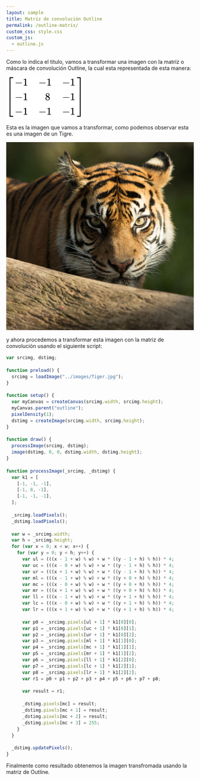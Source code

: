 ```yaml
---
layout: sample
title: Matríz de convolución Outline
permalink: /outline-matrix/
custom_css: style.css
custom_js:
  - outline.js
---
```


Como lo indica el titulo, vamos a transformar una imagen con la matríz o máscara de convolución Outline, la cual esta representada de esta manera:

<img src="../images/Outline-matrix.svg" alt="Outline Matrix" class="center-matrix">

Esta es la imagen que vamos a transformar, como podemos observar esta es una imagen de un Tigre.

<img src="../images/Tiger.jpg" alt="Tiger" class="center-image">

y ahora procedemos a transformar esta imagen con la matriz de convolución usando el siguiente script:

```js
var srcimg, dstimg;

function preload() {
  srcimg = loadImage("../images/Tiger.jpg");
}

function setup() {
  var myCanvas = createCanvas(srcimg.width, srcimg.height);
  myCanvas.parent("outline");
  pixelDensity(1);
  dstimg = createImage(srcimg.width, srcimg.height);
}

function draw() {
  processImage(srcimg, dstimg);
  image(dstimg, 0, 0, dstimg.width, dstimg.height);
}

function processImage(_srcimg, _dstimg) {
  var k1 = [
    [-1, -1, -1],
    [-1, 8, -1],
    [-1, -1, -1],
  ];

  _srcimg.loadPixels();
  _dstimg.loadPixels();

  var w = _srcimg.width;
  var h = _srcimg.height;
  for (var x = 0; x < w; x++) {
    for (var y = 0; y < h; y++) {
      var ul = (((x - 1 + w) % w) + w * ((y - 1 + h) % h)) * 4;
      var uc = (((x - 0 + w) % w) + w * ((y - 1 + h) % h)) * 4;
      var ur = (((x + 1 + w) % w) + w * ((y - 1 + h) % h)) * 4;
      var ml = (((x - 1 + w) % w) + w * ((y + 0 + h) % h)) * 4;
      var mc = (((x - 0 + w) % w) + w * ((y + 0 + h) % h)) * 4;
      var mr = (((x + 1 + w) % w) + w * ((y + 0 + h) % h)) * 4;
      var ll = (((x - 1 + w) % w) + w * ((y + 1 + h) % h)) * 4;
      var lc = (((x - 0 + w) % w) + w * ((y + 1 + h) % h)) * 4;
      var lr = (((x + 1 + w) % w) + w * ((y + 1 + h) % h)) * 4;

      var p0 = _srcimg.pixels[ul + 1] * k1[0][0];
      var p1 = _srcimg.pixels[uc + 1] * k1[0][1];
      var p2 = _srcimg.pixels[ur + 1] * k1[0][2];
      var p3 = _srcimg.pixels[ml + 1] * k1[1][0];
      var p4 = _srcimg.pixels[mc + 1] * k1[1][1];
      var p5 = _srcimg.pixels[mr + 1] * k1[1][2];
      var p6 = _srcimg.pixels[ll + 1] * k1[2][0];
      var p7 = _srcimg.pixels[lc + 1] * k1[2][1];
      var p8 = _srcimg.pixels[lr + 1] * k1[2][2];
      var r1 = p0 + p1 + p2 + p3 + p4 + p5 + p6 + p7 + p8;

      var result = r1;

      _dstimg.pixels[mc] = result;
      _dstimg.pixels[mc + 1] = result;
      _dstimg.pixels[mc + 2] = result;
      _dstimg.pixels[mc + 3] = 255;
    }
  }

  _dstimg.updatePixels();
}
```

Finalmente como resultado obtenemos la imagen transfromada usando la matriz de Outline.

<div class="sketch-matrix" id='outline'></div>
